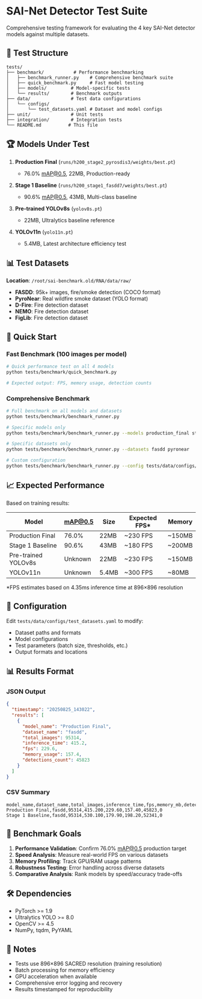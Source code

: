 # SAI-Net Detector Test Suite

Comprehensive testing framework for evaluating the 4 key SAI-Net detector models against multiple datasets.

## 🎯 Test Structure

```
tests/
├── benchmark/           # Performance benchmarking
│   ├── benchmark_runner.py    # Comprehensive benchmark suite
│   ├── quick_benchmark.py     # Fast model testing
│   ├── models/         # Model-specific tests
│   └── results/        # Benchmark outputs
├── data/               # Test data configurations
│   └── configs/
│       └── test_datasets.yaml # Dataset and model configs
├── unit/               # Unit tests
├── integration/        # Integration tests
└── README.md          # This file
```

## 🏆 Models Under Test

1. **Production Final** (`runs/h200_stage2_pyrosdis3/weights/best.pt`)
   - 76.0% mAP@0.5, 22MB, Production-ready

2. **Stage 1 Baseline** (`runs/h200_stage1_fasdd7/weights/best.pt`) 
   - 90.6% mAP@0.5, 43MB, Multi-class baseline

3. **Pre-trained YOLOv8s** (`yolov8s.pt`)
   - 22MB, Ultralytics baseline reference

4. **YOLOv11n** (`yolo11n.pt`)
   - 5.4MB, Latest architecture efficiency test

## 📊 Test Datasets

**Location**: `/root/sai-benchmark.old/RNA/data/raw/`

- **FASDD**: 95k+ images, fire/smoke detection (COCO format)
- **PyroNear**: Real wildfire smoke dataset (YOLO format)  
- **D-Fire**: Fire detection dataset
- **NEMO**: Fire detection dataset
- **FigLib**: Fire detection dataset

## 🚀 Quick Start

### Fast Benchmark (100 images per model)
```bash
# Quick performance test on all 4 models
python tests/benchmark/quick_benchmark.py

# Expected output: FPS, memory usage, detection counts
```

### Comprehensive Benchmark
```bash
# Full benchmark on all models and datasets
python tests/benchmark/benchmark_runner.py

# Specific models only
python tests/benchmark/benchmark_runner.py --models production_final stage1_baseline

# Specific datasets only  
python tests/benchmark/benchmark_runner.py --datasets fasdd pyronear

# Custom configuration
python tests/benchmark/benchmark_runner.py --config tests/data/configs/test_datasets.yaml
```

## 📈 Expected Performance

Based on training results:

| Model | mAP@0.5 | Size | Expected FPS* | Memory |
|-------|---------|------|---------------|---------|
| Production Final | 76.0% | 22MB | ~230 FPS | ~150MB |
| Stage 1 Baseline | 90.6% | 43MB | ~180 FPS | ~200MB |
| Pre-trained YOLOv8s | Unknown | 22MB | ~230 FPS | ~150MB |
| YOLOv11n | Unknown | 5.4MB | ~300 FPS | ~80MB |

*FPS estimates based on 4.35ms inference time at 896×896 resolution

## 🔧 Configuration

Edit `tests/data/configs/test_datasets.yaml` to modify:

- Dataset paths and formats
- Model configurations  
- Test parameters (batch size, thresholds, etc.)
- Output formats and locations

## 📊 Results Format

### JSON Output
```json
{
  "timestamp": "20250825_143022",
  "results": [
    {
      "model_name": "Production Final",
      "dataset_name": "fasdd", 
      "total_images": 95314,
      "inference_time": 415.2,
      "fps": 229.6,
      "memory_usage": 157.4,
      "detections_count": 45823
    }
  ]
}
```

### CSV Summary
```csv
model_name,dataset_name,total_images,inference_time,fps,memory_mb,detections,errors
Production Final,fasdd,95314,415.200,229.60,157.40,45823,0
Stage 1 Baseline,fasdd,95314,530.100,179.90,198.20,52341,0
```

## 🎯 Benchmark Goals

1. **Performance Validation**: Confirm 76.0% mAP@0.5 production target
2. **Speed Analysis**: Measure real-world FPS on various datasets
3. **Memory Profiling**: Track GPU/RAM usage patterns
4. **Robustness Testing**: Error handling across diverse datasets
5. **Comparative Analysis**: Rank models by speed/accuracy trade-offs

## 🛠️ Dependencies

- PyTorch >= 1.9
- Ultralytics YOLO >= 8.0
- OpenCV >= 4.5
- NumPy, tqdm, PyYAML

## 📝 Notes

- Tests use 896×896 SACRED resolution (training resolution)
- Batch processing for memory efficiency
- GPU acceleration when available
- Comprehensive error logging and recovery
- Results timestamped for reproducibility